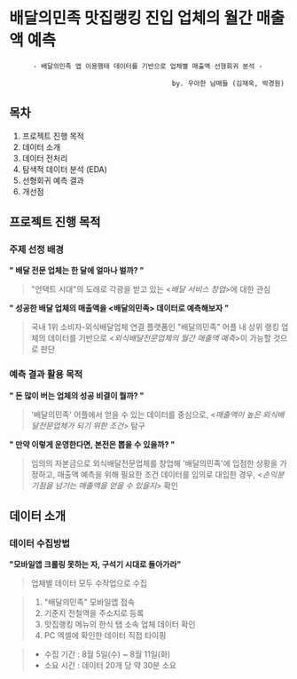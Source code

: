 # 배달의민족 맛집랭킹 진입 업체의 월간 매출액 예측

          - 배달의민족 앱 이용행태 데이터를 기반으로 업체별 매출액 선형회귀 분석 -
          
                                             by. 우아한 남매들 (김재욱, 박경원)
                                             
## 목차
1. 프로젝트 진행 목적
2. 데이터 소개
3. 데이터 전처리
4. 탐색적 데이터 분석 (EDA)
5. 선형회귀 예측 결과
6. 개선점


## 프로젝트 진행 목적

### 주제 선정 배경
**" 배달 전문 업체는 한 달에 얼마나 벌까? "**
> "언택트 시대"의 도래로 각광을 받고 있는 <*배달 서비스 창업*>에 대한 관심

**" 성공한 배달 업체의 매출액을 <배달의민족> 데이터로 예측해보자 "**

> 국내 1위 소비자-외식배달업체 연결 플랫폼인 "배달의민족" 어플 내
상위 랭킹 업체의 데이터를 기반으로
<*외식배달전문업체의 월간 매출액 예측*>이 가능할 것으로 판단


### 예측 결과 활용 목적
**" 돈 많이 버는 업체의 성공 비결이 뭘까? "**
> '배달의민족' 어플에서 얻을 수 있는 데이터를 중심으로,
<*매출액이 높은 외식배달전문업체가 되기 위한 조건*> 탐구

**" 만약 이렇게 운영한다면, 본전은 뽑을 수 있을까? "**  
> 임의의 자본금으로 외식배달전문업체를 창업해
'배달의민족'에 입점한 상황을 가정하고,
매출액 예측을 위해 필요한 조건 데이터를 임의로 대입한 경우,
<*손익분기점을 넘기는 매출액을 얻을 수 있을지*> 확인



## 데이터 소개

### 데이터 수집방법
**"모바일앱 크롤링 못하는 자, 구석기 시대로 돌아가라"**
> 업체별 데이터 모두 수작업으로 수집

>
> 1) "배달의민족" 모바일앱 접속
> 2) 기준지 전철역을 주소지로 등록
> 3) 맛집랭킹 메뉴의 한식 탭 소속 업체 데이터 확인
> 4) PC 엑셀에 확인한 데이터 직접 타이핑

>
> - 수집 기간 : 8월 5일(수) ~ 8월 11일(화)
> - 소요 시간 : 데이터 20개 당 약 30분 소요
